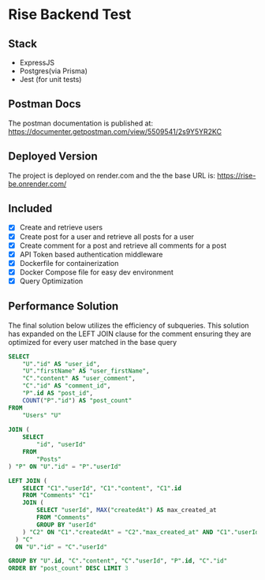 
# Rise Backend Test

## Stack
 - ExpressJS
 - Postgres(via Prisma)
 - Jest (for unit tests)

## Postman Docs
The postman documentation is published at: https://documenter.getpostman.com/view/5509541/2s9Y5YR2KC

## Deployed Version
The project is deployed on render.com and the the base URL is: https://rise-be.onrender.com/

## Included
- [x] Create and retrieve users
- [x] Create post for a user and retrieve all posts for a user
- [x] Create comment for a post and retrieve all comments for a post
- [x] API Token based authentication middleware
- [x] Dockerfile for containerization
- [x] Docker Compose file for easy dev environment
- [x] Query Optimization

## Performance Solution
The final solution below utilizes the efficiency of subqueries.
This solution has expanded on the LEFT JOIN clause for the comment ensuring they are 
optimized for every user matched in the base query
```sql
SELECT
    "U"."id" AS "user_id",
    "U"."firstName" AS "user_firstName",
    "C"."content" AS "user_comment",
    "C"."id" AS "comment_id",
    "P".id AS "post_id",
    COUNT("P"."id") AS "post_count"
FROM
    "Users" "U"
    
JOIN (
    SELECT
        "id", "userId"
    FROM
        "Posts"
) "P" ON "U"."id" = "P"."userId"

LEFT JOIN (
    SELECT "C1"."userId", "C1"."content", "C1".id 
    FROM "Comments" "C1" 
    JOIN (
        SELECT "userId", MAX("createdAt") AS max_created_at
        FROM "Comments" 
        GROUP BY "userId"
    ) "C2" ON "C1"."createdAt" = "C2"."max_created_at" AND "C1"."userId" = "C2"."userId"
  ) "C"
  ON "U"."id" = "C"."userId"

GROUP BY "U".id, "C"."content", "C"."userId", "P".id, "C"."id"
ORDER BY "post_count" DESC LIMIT 3
```




